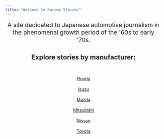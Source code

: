 ```yaml
---
title: "Welcome to Kuruma Stories"
---
```


<p style="text-align: center; font-size: 1.2rem; max-width: 600px; margin: 0 auto 2rem auto;">
  A site dedicated to Japanese automotive journalism in the phenomenal growth period of the '60s to early '70s.
</p>

<h2 style="text-align: center;">Explore stories by manufacturer:</h2><br>

<ul style="list-style-type: none; padding-left: 0; text-align: center;">
  <li><a href="/honda/">Honda</a></li><br>
  <li><a href="/isuzu/">Isuzu</a></li><br>
  <li><a href="/mazda/">Mazda</a></li><br>
  <li><a href="/mitsubishi/">Mitsubishi</a></li><br>
  <li><a href="/nissan/">Nissan</a></li><br>
  <li><a href="/toyota/">Toyota</a></li><br>
</ul>
